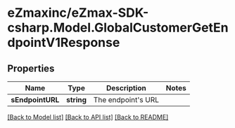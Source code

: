 
# eZmaxinc/eZmax-SDK-csharp.Model.GlobalCustomerGetEndpointV1Response

## Properties

Name | Type | Description | Notes
------------ | ------------- | ------------- | -------------
**sEndpointURL** | **string** | The endpoint&#39;s URL | 

[[Back to Model list]](../README.md#documentation-for-models)
[[Back to API list]](../README.md#documentation-for-api-endpoints)
[[Back to README]](../README.md)

